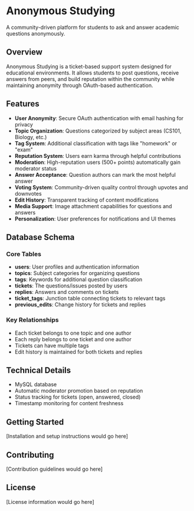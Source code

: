 # Anonymous Studying

A community-driven platform for students to ask and answer academic questions anonymously.

## Overview

Anonymous Studying is a ticket-based support system designed for educational environments. It allows students to post questions, receive answers from peers, and build reputation within the community while maintaining anonymity through OAuth-based authentication.

## Features

- **User Anonymity**: Secure OAuth authentication with email hashing for privacy
- **Topic Organization**: Questions categorized by subject areas (CS101, Biology, etc.)
- **Tag System**: Additional classification with tags like "homework" or "exam"
- **Reputation System**: Users earn karma through helpful contributions
- **Moderation**: High-reputation users (500+ points) automatically gain moderator status
- **Answer Acceptance**: Question authors can mark the most helpful answer
- **Voting System**: Community-driven quality control through upvotes and downvotes
- **Edit History**: Transparent tracking of content modifications
- **Media Support**: Image attachment capabilities for questions and answers
- **Personalization**: User preferences for notifications and UI themes

## Database Schema

### Core Tables

- **users**: User profiles and authentication information
- **topics**: Subject categories for organizing questions
- **tags**: Keywords for additional question classification
- **tickets**: The questions/issues posted by users
- **replies**: Answers and comments on tickets
- **ticket_tags**: Junction table connecting tickets to relevant tags
- **previous_edits**: Change history for tickets and replies

### Key Relationships

- Each ticket belongs to one topic and one author
- Each reply belongs to one ticket and one author
- Tickets can have multiple tags
- Edit history is maintained for both tickets and replies

## Technical Details

- MySQL database
- Automatic moderator promotion based on reputation
- Status tracking for tickets (open, answered, closed)
- Timestamp monitoring for content freshness

## Getting Started

[Installation and setup instructions would go here]

## Contributing

[Contribution guidelines would go here]

## License

[License information would go here]